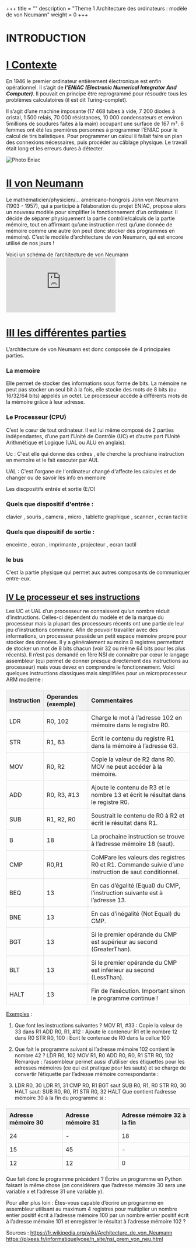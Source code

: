 +++
title = ""
description = "Theme 1 Architecture des ordinateurs : modèle de von Neumann"
weight = 0
+++

 <style>
        table {
            width: 100%;
            border-collapse: collapse;
            margin-top: 20px;
        }

        th, td {
            border: 1px solid #dddddd;
            text-align: left;
            padding: 8px;
        }

        th {
            background-color: #f2f2f2;
        }
    </style>



<h1>INTRODUCTION</h1>

# <u>I Contexte</u><br>
En 1946 le premier ordinateur entièrement électronique est enfin opérationnel. Il s’agit de ***l’ENIAC
(Electronic Numerical Integrator And Computer)***. Il pouvait en principe être reprogrammé pour
résoudre tous les problèmes calculatoires (il est dit Turing-complet).

Il s’agit d’une machine imposante (17 468 tubes à vide, 7 200 diodes à cristal, 1 500 relais, 70 000 résistances, 10 000 condensateurs et environ 5millions de soudures faites à la main) occupant une surface de 167 m².
6 femmes ont été les premières personnes à programmer l’ENIAC pour le calcul de tirs balistiques.
Pour programmer un calcul il fallait faire un plan des connexions nécessaires, puis procéder au câblage physique. Le travail était long et les erreurs dures à détecter.

![Photo Eniac](https://external-content.duckduckgo.com/iu/?u=http%3A%2F%2Fpbs.twimg.com%2Fmedia%2FDV6fBIEVwAMw7Md.jpg&f=1&nofb=1&ipt=3007cdc3cd390aa514ed693198468d14ca2303346465008af72aa526e6ef535b&ipo=images)

# <u>II von Neumann</u><br>
Le mathématicien/physicien/… américano-hongrois John von Neumann (1903 - 1957), qui a participé à l’élaboration du projet ENIAC, propose alors un nouveau modèle pour simplifier le
fonctionnement d’un ordinateur. Il décide de séparer physiquement la partie contrôle/calculs de la
partie mémoire, tout en affirmant qu’une instruction n’est qu’une donnée de mémoire comme une
autre (on peut donc stocker des programmes en mémoire).
C’est le modèle d’architecture de von Neumann, qui est encore utilisé de nos jours !

Voici un schéma de l’architecture de von Neumann
![ schéma de l’architecture de von Neumann](https://commons.wikimedia.org/w/index.php?search=architecture+de+von+Neumann&title=Special%3AMediaSearch&go=Go&type=image)


# <u>III les différentes parties</u><br>

L’architecture de von Neumann est donc composée de 4 principales parties.

### La memoire 

Elle permet de stocker des informations sous forme de bits. La mémoire ne peut pas
stocker un seul bit à la fois, elle stocke des mots de 8 bits (ou 16/32/64 bits) appelés un
octet. Le processeur accède à différents mots de la mémoire grâce à leur adresse.

### Le Processeur (CPU)

C’est le cœur de tout ordinateur. Il est lui même composé de 2 parties indépendantes,
d’une part l’Unité de Contrôle (UC) et d’autre part l’Unité Arithmétique et Logique
(UAL ou ALU en anglais).

Uc : C'est elle qui donne des ordres , elle cherche la prochiane instruction en memoire et le fait executer par AUL

UAL : C'est l'organe de l'ordinateur changé d'affecte les calcules et de changer ou de savoir les info en memoire 

Les discpositifs entrée et sortie  (E/O)

### Quels que dispositif d'entrée : <br>
clavier , souris , camera , micro , tablette graphique , scanner , ecran tactile
### Quels que dispositif de sortie : <br>
enceinte , ecran , imprimante , projecteur , ecran tactil

### le bus 
C’est la partie physique qui permet aux autres composants de communiquer entre-eux.

## <u>IV Le processeur et ses instructions</u><br>

Les UC et UAL d’un processeur ne connaissent qu’un nombre réduit d’instructions. Celles-ci
dépendent du modèle et de la marque du processeur mais la plupart des processeurs récents ont une
partie de leur jeu d’instructions commune.
Afin de pouvoir travailler avec des informations, un processeur possède un petit espace mémoire
propre pour stocker des données. Il y a généralement au moins 8 registres permettant de stocker un mot
de 8 bits chacun (voir 32 ou même 64 bits pour les plus récents).
Il n’est pas demandé en 1ère NSI de connaître par cœur le langage assembleur (qui permet de donner
presque directement des instructions au processeur) mais vous devez en comprendre le
fonctionnement.
Voici quelques instructions classiques mais simplifiées pour un microprocesseur ARM moderne :

<title>Instructions ARM</title>
</head>
<body>
    <table>
        <thead>
            <tr>
                <th>Instruction</th>
                <th>Operandes (exemple)</th>
                <th>Commentaires</th>
            </tr>
        </thead>
        <tbody>
            <tr>
                <td>LDR</td>
                <td>R0, 102</td>
                <td>Charge le mot à l’adresse 102 en mémoire dans le registre R0.</td>
            </tr>
            <tr>
                <td>STR</td>
                <td>R1, 63</td>
                <td>Écrit le contenu du registre R1 dans la mémoire à l’adresse 63.</td>
            </tr>
            <tr>
                <td>MOV</td>
                <td>R0, R2</td>
                <td>Copie la valeur de R2 dans R0. MOV ne peut accéder à la mémoire.</td>
            </tr>
            <tr>
                <td>ADD</td>
                <td>R0, R3, #13</td>
                <td>Ajoute le contenu de R3 et le nombre 13 et écrit le résultat dans le registre R0.</td>
            </tr>
            <tr>
                <td>SUB</td>
                <td>R1, R2, R0</td>
                <td>Soustrait le contenu de R0 à R2 et écrit le résultat dans R1.</td>
            </tr>
            <tr>
                <td>B</td>
                <td>18</td>
                <td>La prochaine instruction se trouve à l’adresse mémoire 18 (saut).</td>
            </tr>
            <tr>
                <td>CMP</td>
                <td>R0,R1</td>
                <td>CoMPare les valeurs des registres R0 et R1. Commande suivie d’une instruction de saut conditionnel.</td>
            </tr>
            <tr>
                <td>BEQ</td>
                <td>13</td>
                <td>En cas d’égalité (Equal) du CMP, l’instruction suivante est à l’adresse 13.</td>
            </tr>
            <tr>
                <td>BNE</td>
                <td>13</td>
                <td>En cas d’inégalité (Not Equal) du CMP.</td>
            </tr>
            <tr>
                <td>BGT</td>
                <td>13</td>
                <td>Si le premier opérande du CMP est supérieur au second (GreaterThan).</td>
            </tr>
            <tr>
                <td>BLT</td>
                <td>13</td>
                <td>Si le premier opérande du CMP est inférieur au second (LessThan).</td>
            </tr>
            <tr>
                <td>HALT</td>
                <td>13</td>
                <td>Fin de l’exécution. Important sinon le programme continue !</td>
            </tr>
        </tbody>
    </table>


<u>Exemples</u> : 

1) Que font les instructions suivantes ?
MOV R1, #33 : Copie la valeur de 33 dans R1
ADD R0, R1, #12 : Ajoute le conteneur R1 et le nombre 12 dans R0
STR R0, 100 : Ecrit le contenue de R0 dans la cellue 100

2) Que fait le programme suivant si l’adresse mémoire 102 contient le nombre 42 ?
LDR R0, 102
MOV R1, R0
ADD R0, R0, R1
STR R0, 102
Remarque : l’assembleur permet aussi d’utiliser des étiquettes pour les adresses mémoires (ce qui est
pratique pour les sauts) et se charge de convertir l’étiquette par l’adresse mémoire correspondante :
3) LDR R0, 30
LDR R1, 31
CMP R0, R1
BGT saut
SUB R0, R1, R0
STR R0, 30
HALT
saut:
SUB R0, R0, R1
STR R0, 32
HALT
Que contient l’adresse mémoire 30 à la fin du programme si :
<table>
        <thead>
            <tr>
                <th>Adresse mémoire 30</th>
                <th>Adresse mémoire 31</th>
                <th>Adresse mémoire 32 à la fin</th>
            </tr>
        </thead>
        <tbody>
            <tr>
                <td>24</td>
                <td>-</td>
                <td>18</td>
            </tr>
            <tr>
                <td>15</td>
                <td>45</td>
                <td>-</td>
            </tr>
            <tr>
                <td>12</td>
                <td>12</td>
                <td>0</td>
            </tr>
        </tbody>
    </table>

Que fait donc le programme précédent ? Écrire un programme en Python faisant la même chose (on
considérera que l’adresse mémoire 30 sera une variable x et l’adresse 31 une variable y).


Pour aller plus loin :
Êtes-vous capable d’écrire un programme en assembleur utilisant au maximum 4 registres pour
multiplier un nombre entier positif écrit à l’adresse mémoire 100 par un nombre entier positif écrit à
l’adresse mémoire 101 et enregistrer le résultat à l’adresse mémoire 102 ?


Sources : https://fr.wikipedia.org/wiki/Architecture_de_von_Neumann
https://pixees.fr/informatiquelycee/n_site/nsi_prem_von_neu.html